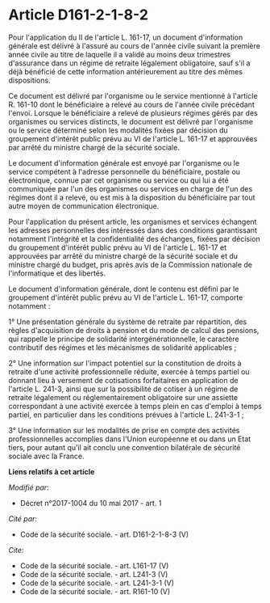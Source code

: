 # Article D161-2-1-8-2

Pour l'application du II de l'article L. 161-17, un document d'information générale est délivré à l'assuré au cours de
l'année civile suivant la première année civile au titre de laquelle il a validé au moins deux trimestres d'assurance dans un
régime de retraite légalement obligatoire, sauf s'il a déjà bénéficié de cette information antérieurement au titre des mêmes
dispositions. 

Ce document est délivré par l'organisme ou le service mentionné à l'article R. 161-10 dont le bénéficiaire a relevé au cours
de l'année civile précédant l'envoi. Lorsque le bénéficiaire a relevé de plusieurs régimes gérés par des organismes ou
services distincts, le document est délivré par l'organisme ou le service déterminé selon les modalités fixées par décision
du groupement d'intérêt public prévu au VI de l'article L. 161-17 et approuvées par arrêté du ministre chargé de la sécurité
sociale. 

Le document d'information générale est envoyé par l'organisme ou le service compétent à l'adresse personnelle du
bénéficiaire, postale ou électronique, connue par cet organisme ou service ou qui lui a été communiquée par l'un des
organismes ou services en charge de l'un des régimes dont il a relevé, ou est mis à la disposition du bénéficiaire par tout
autre moyen de communication électronique. 

Pour l'application du présent article, les organismes et services échangent les adresses personnelles des intéressés dans des
conditions garantissant notamment l'intégrité et la confidentialité des échanges, fixées par décision du groupement d'intérêt
public prévu au VI de l'article L. 161-17 et approuvées par arrêté du ministre chargé de la sécurité sociale et du ministre
chargé du budget, pris après avis de la Commission nationale de l'informatique et des libertés. 

Le document d'information générale, dont le contenu est défini par le groupement d'intérêt public prévu au VI de l'article L.
161-17, comporte notamment : 

1° Une présentation générale du système de retraite par répartition, des règles d'acquisition de droits à pension et du mode
de calcul des pensions, qui rappelle le principe de solidarité intergénérationnelle, le caractère contributif des régimes et
les mécanismes de solidarité applicables ; 

2° Une information sur l'impact potentiel sur la constitution de droits à retraite d'une activité professionnelle réduite,
exercée à temps partiel ou donnant lieu à versement de cotisations forfaitaires en application de l'article L. 241-3, ainsi
que sur la possibilité de cotiser à un régime de retraite légalement ou réglementairement obligatoire sur une assiette
correspondant à une activité exercée à temps plein en cas d'emploi à temps partiel, en particulier dans les conditions
prévues à l'article L. 241-3-1 ; 

3° Une information sur les modalités de prise en compte des activités professionnelles accomplies dans l'Union européenne et
ou dans un Etat tiers, pour autant qu'il ait conclu une convention bilatérale de sécurité sociale avec la France.

**Liens relatifs à cet article**

_Modifié par_:

  - Décret n°2017-1004 du 10 mai 2017 - art. 1

_Cité par_:

  - Code de la sécurité sociale. - art. D161-2-1-8-3 (V)

_Cite_:

  - Code de la sécurité sociale. - art. L161-17 (V)
  - Code de la sécurité sociale. - art. L241-3 (V)
  - Code de la sécurité sociale. - art. L241-3-1 (V)
  - Code de la sécurité sociale. - art. R161-10 (V)
